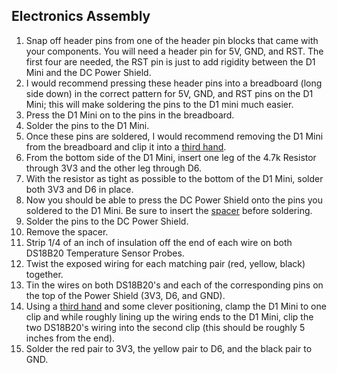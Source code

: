 ## Electronics Assembly 

1. Snap off header pins from one of the header pin blocks that came with your components. You will need a header pin for 5V, GND, and RST. The first four are needed, the RST pin is just to add rigidity between the D1 Mini and the DC Power Shield.
2. I would recommend pressing these header pins into a breadboard (long side down) in the correct pattern for 5V, GND, and RST pins on the D1 Mini; this will make soldering the pins to the D1 mini much easier.
3. Press the D1 Mini on to the pins in the breadboard.
4. Solder the pins to the D1 Mini.
5. Once these pins are soldered, I would recommend removing the D1 Mini from the breadboard and clip it into a [third hand](https://en.wikipedia.org/wiki/Helping_hand_(tool)).
6. From the bottom side of the D1 Mini, insert one leg of the 4.7k Resistor through 3V3 and the other leg through D6.
7. With the resistor as tight as possible to the bottom of the D1 Mini, solder both 3V3 and D6 in place.
8. Now you should be able to press the DC Power Shield onto the pins you soldered to the D1 Mini. Be sure to insert the [spacer](https://www.printables.com/model/259295-esp-shield-solder-spacer) before soldering.
9. Solder the pins to the DC Power Shield.
10. Remove the spacer.
11. Strip 1/4 of an inch of insulation off the end of each wire on both DS18B20 Temperature Sensor Probes.
12. Twist the exposed wiring for each matching pair (red, yellow, black) together.
13. Tin the wires on both DS18B20's and each of the corresponding pins on the top of the Power Shield (3V3, D6, and GND).
14. Using a [third hand](https://en.wikipedia.org/wiki/Helping_hand_(tool)) and some clever positioning, clamp the D1 Mini to one clip and while roughly lining up the wiring ends to the D1 Mini, clip the two DS18B20's wiring into the second clip (this should be roughly 5 inches from the end).
15. Solder the red pair to 3V3, the yellow pair to D6, and the black pair to GND. 
